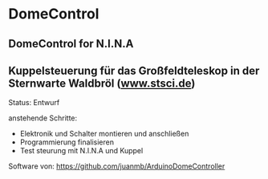 # DomeControl
DomeControl for N.I.N.A
--------------------------

Kuppelsteuerung für das Großfeldteleskop in der Sternwarte Waldbröl (www.stsci.de)
------------------------
Status: Entwurf

anstehende Schritte:
 - Elektronik und Schalter montieren und anschließen
 - Programmierung finalisieren 
 - Test steurung mit N.I.N.A und Kuppel
 
 
 
 Software von:
 https://github.com/juanmb/ArduinoDomeController